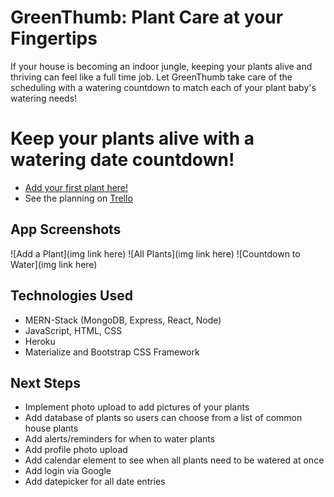# GreenThumb: Plant Care at your Fingertips

If your house is becoming an indoor jungle, keeping your plants alive and thriving can feel like a full time job. Let GreenThumb take care of the scheduling with a watering countdown to match each of your plant baby's watering needs!

# Keep your plants alive with a watering date countdown!
- [Add your first plant here!](https://green-thumb-app.herokuapp.com/ "GreenThumb - Plant Care from your Phone")
- See the planning on [Trello](https://trello.com/b/Yf2pzEfS/greenthumb-react-app)

## App Screenshots
![Add a Plant](img link here)
![All Plants](img link here)
![Countdown to Water](img link here)

## Technologies Used
- MERN-Stack (MongoDB, Express, React, Node)
- JavaScript, HTML, CSS
- Heroku
- Materialize and Bootstrap CSS Framework

## Next Steps
- Implement photo upload to add pictures of your plants
- Add database of plants so users can choose from a list of common house plants
- Add alerts/reminders for when to water plants
- Add profile photo upload
- Add calendar element to see when all plants need to be watered at once
- Add login via Google
- Add datepicker for all date entries